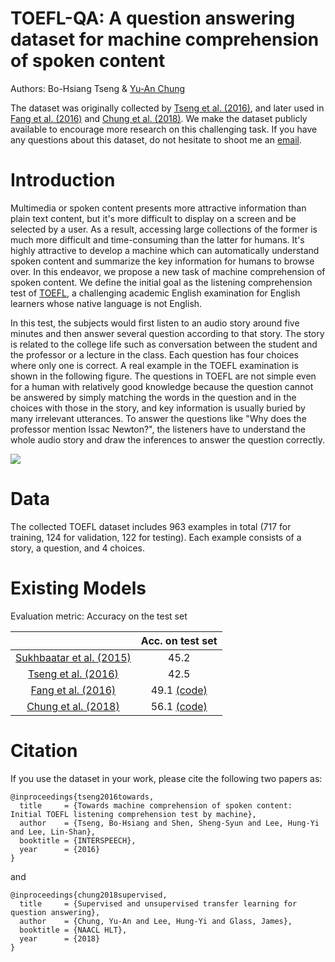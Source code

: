 # TOEFL-QA: A question answering dataset for machine comprehension of spoken content

Authors: Bo-Hsiang Tseng & [Yu-An Chung](https://iamyuanchung.github.io)

The dataset was originally collected by [Tseng et al. (2016)](https://arxiv.org/abs/1608.06378), and later used in [Fang et al. (2016)](https://arxiv.org/abs/1608.07775) and [Chung et al. (2018)](https://arxiv.org/abs/1711.05345). We make the dataset publicly available to encourage more research on this challenging task. If you have any questions about this dataset, do not hesitate to shoot me an <a href="mailto:iamyuanchung@gmail.com">email</a>.

# Introduction
Multimedia or spoken content presents more attractive information than plain text content, but it's more difficult to display on a screen and be selected by a user. As a result, accessing large collections of the former is much more difficult and time-consuming than the latter for humans. It's highly attractive to develop a machine which can automatically understand spoken content and summarize the key information for humans to browse over. In this endeavor, we propose a new task of machine comprehension of spoken content. We define the initial goal as the listening comprehension test of [TOEFL](https://en.wikipedia.org/wiki/Test_of_English_as_a_Foreign_Language), a challenging academic English examination for English learners whose native language is not English.

In this test, the subjects would first listen to an audio story around five minutes and then answer several question according to that story. The story is related to the college life such as conversation between the student and the professor or a lecture in the class. Each question has four choices where only one is correct. A real example in the TOEFL examination is shown in the following figure. The questions in TOEFL are not simple even for a human with relatively good knowledge because the question cannot be answered by simply matching the words in the question and in the choices with those in the story, and key information is usually buried by many irrelevant utterances. To answer the questions like "Why does the professor mention Issac Newton?", the listeners have to understand the whole audio story and draw the inferences to answer the question correctly.

![](https://github.com/iamyuanchung/TOEFL-QA/blob/master/example.png)

# Data
The collected TOEFL dataset includes 963 examples in total (717 for training, 124 for validation, 122 for testing). Each example consists of a story, a question, and 4 choices.

# Existing Models
Evaluation metric: Accuracy on the test set

|                                                                |  Acc. on test set  |
|:--------------------------------------------------------------:|:------------------:|
|  [Sukhbaatar et al. (2015)](https://arxiv.org/abs/1503.08895)  |         45.2       |
|     [Tseng et al. (2016)](https://arxiv.org/abs/1608.06378)    |         42.5       |
|     [Fang et al. (2016)](https://arxiv.org/abs/1608.07775)     |         49.1 [(code)](https://github.com/sunprinceS/Hierarchical-Attention-Model)       |
|     [Chung et al. (2018)](https://arxiv.org/abs/1711.05345)    |         56.1 [(code)](https://github.com/chun5212021202/QACNN)       |

# Citation
If you use the dataset in your work, please cite the following two papers as:
```
@inproceedings{tseng2016towards,
  title     = {Towards machine comprehension of spoken content: Initial TOEFL listening comprehension test by machine},
  author    = {Tseng, Bo-Hsiang and Shen, Sheng-Syun and Lee, Hung-Yi and Lee, Lin-Shan},
  booktitle = {INTERSPEECH},
  year      = {2016}
}
```
and
```
@inproceedings{chung2018supervised,
  title     = {Supervised and unsupervised transfer learning for question answering},
  author    = {Chung, Yu-An and Lee, Hung-Yi and Glass, James},
  booktitle = {NAACL HLT},
  year      = {2018}
}
```
